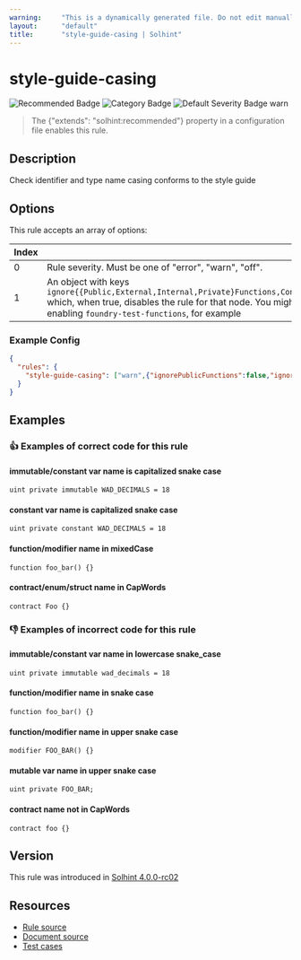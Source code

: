 ```yaml
---
warning:     "This is a dynamically generated file. Do not edit manually."
layout:      "default"
title:       "style-guide-casing | Solhint"
---
```


# style-guide-casing
![Recommended Badge](https://img.shields.io/badge/-Recommended-brightgreen)
![Category Badge](https://img.shields.io/badge/-Style%20Guide%20Rules-informational)
![Default Severity Badge warn](https://img.shields.io/badge/Default%20Severity-warn-yellow)
> The {"extends": "solhint:recommended"} property in a configuration file enables this rule.


## Description
Check identifier and type name casing conforms to the style guide

## Options
This rule accepts an array of options:

| Index | Description                                                                                                                                                                                                                                                                                                                                                             | Default Value                                                                                                                                                                                                                                                                                  |
| ----- | ----------------------------------------------------------------------------------------------------------------------------------------------------------------------------------------------------------------------------------------------------------------------------------------------------------------------------------------------------------------------- | ---------------------------------------------------------------------------------------------------------------------------------------------------------------------------------------------------------------------------------------------------------------------------------------------- |
| 0     | Rule severity. Must be one of "error", "warn", "off".                                                                                                                                                                                                                                                                                                                   | warn                                                                                                                                                                                                                                                                                           |
| 1     | An object with keys `ignore{{Public,External,Internal,Private}Functions,Contracts,Libraries,Interfaces,Modifiers,Immutables,Constants,Variables,Enums,Structs,Events}` which, when true, disables the rule for that node. You might want to use `{ignoreExternalFunctions: true, ignorePublicFunctions: true}` when also enabling `foundry-test-functions`, for example | {"ignorePublicFunctions":false,"ignoreExternalFunctions":false,"ignoreInternalFunctions":false,"ignorePrivateFunctions":false,"ignoreModifiers":false,"ignoreImmutables":false,"ignoreConstants":false,"ignoreVariables":false,"ignoreEnums":false,"ignoreStructs":false,"ignoreEvents":false} |


### Example Config
```json
{
  "rules": {
    "style-guide-casing": ["warn",{"ignorePublicFunctions":false,"ignoreExternalFunctions":false,"ignoreInternalFunctions":false,"ignorePrivateFunctions":false,"ignoreModifiers":false,"ignoreImmutables":false,"ignoreConstants":false,"ignoreVariables":false,"ignoreEnums":false,"ignoreStructs":false,"ignoreEvents":false}]
  }
}
```


## Examples
### 👍 Examples of **correct** code for this rule

#### immutable/constant var name is capitalized snake case

```solidity
uint private immutable WAD_DECIMALS = 18
```

#### constant var name is capitalized snake case

```solidity
uint private constant WAD_DECIMALS = 18
```

#### function/modifier name in mixedCase

```solidity
function foo_bar() {}
```

#### contract/enum/struct name in CapWords

```solidity
contract Foo {}
```

### 👎 Examples of **incorrect** code for this rule

#### immutable/constant var name in lowercase snake_case

```solidity
uint private immutable wad_decimals = 18
```

#### function/modifier name in snake case

```solidity
function foo_bar() {}
```

#### function/modifier name in upper snake case

```solidity
modifier FOO_BAR() {}
```

#### mutable var name in upper snake case

```solidity
uint private FOO_BAR;
```

#### contract name not in CapWords

```solidity
contract foo {}
```

## Version
This rule was introduced in [Solhint 4.0.0-rc02](https://github.com/solhint-community/solhint-community/tree/v4.0.0-rc02)

## Resources
- [Rule source](https://github.com/solhint-community/solhint-community/tree/master/lib/rules/naming/style-guide-casing.js)
- [Document source](https://github.com/solhint-community/solhint-community/tree/master/docs/rules/naming/style-guide-casing.md)
- [Test cases](https://github.com/solhint-community/solhint-community/tree/master/test/rules/naming/style-guide-casing.js)
